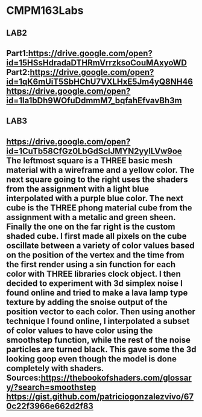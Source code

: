 # CMPM163Labs


LAB2
------------------------------------------------------------------------
Part1:https://drive.google.com/open?id=15HSsHdradaDTHRmVrrzksoCouMAxyoWD
Part2:https://drive.google.com/open?id=1qK6mUiT5SbHChU7VXLHxE5Jm4yQ8NH46
https://drive.google.com/open?id=1Ia1bDh9WOfuDdmmM7_bqfahEfvavBh3m
------------------------------------------------------------------------
LAB3
------------------------------------------------------------------------
https://drive.google.com/open?id=1CuTb58CfGz0LbGdSclJMYN2yylLVw9oe
The leftmost square is a THREE basic mesh material with a wireframe and a yellow color.
The next square going to the right uses the shaders from the assignment with a light blue interpolated
with a purple blue color. The next cube is the THREE phong material cube from the assignment with a metalic and green sheen.
Finally the one on the far right is the custom shaded cube. I first made all pixels on the cube oscillate between a variety of color values based on the position
of the vertex and the time from the first render using a sin function for each color with THREE libraries clock object. I then decided to experiment with 3d simplex
noise I found online and tried to make a lava lamp type texture by adding the snoise output of the position vector to each color. Then using another technique I found online, I interpolated a
subset of color values to have color using the smoothstep function, while the rest of the noise particles are turned black. This gave some the 3d looking goop even though the model
is done completely with shaders.
Sources:https://thebookofshaders.com/glossary/?search=smoothstep
https://gist.github.com/patriciogonzalezvivo/670c22f3966e662d2f83
------------------------------------------------------------------------
